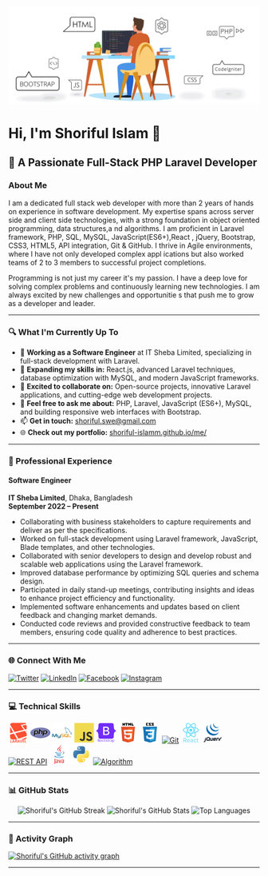 ![A passionate full-stack web developer (Laravel)](https://github.com/shoriful-Islamm/shoriful-islamm/blob/main/programer.gif)

# Hi, I'm Shoriful Islam 👋  
## 🚀 A Passionate Full-Stack PHP Laravel Developer  


### About Me  
I am a dedicated full stack web developer with more than 2 years of hands on experience in software development. My expertise spans across server side and client side
technologies, with a strong foundation in object oriented programming, data structures,a nd algorithms. I am proficient in Laravel framework, PHP, SQL, MySQL, JavaScript(ES6+),React , jQuery, Bootstrap, CSS3, HTML5, API integration, Git & GitHub. I thrive in Agile environments, where I have not only developed complex appl ications but also worked teams of 2 to 3 members to successful project completions.

Programming is not just my career it's my passion. I have a deep love for solving complex problems and continuously learning new technologies. I am always excited by
new challenges and opportunitie s that push me to grow as a developer and leader.

---

### 🔍 **What I'm Currently Up To**  
- 🔭 **Working as a Software Engineer** at IT Sheba Limited, specializing in full-stack development with Laravel.  
- 🌱 **Expanding my skills in:** React.js, advanced Laravel techniques, database optimization with MySQL, and modern JavaScript frameworks.  
- 🤝 **Excited to collaborate on:** Open-source projects, innovative Laravel applications, and cutting-edge web development projects.  
- 💬 **Feel free to ask me about:** PHP, Laravel, JavaScript (ES6+), MySQL, and building responsive web interfaces with Bootstrap.  
- 📫 **Get in touch:** [shoriful.swe@gmail.com](mailto:shoriful.swe@gmail.com)
- 🌐 **Check out my portfolio:** [shoriful-islamm.github.io/me/](https://shoriful-islamm.github.io/me/)    

---

### 💼 Professional Experience  

#### **Software Engineer**  
**IT Sheba Limited**, Dhaka, Bangladesh  
**September 2022 – Present**  

- Collaborating with business stakeholders to capture requirements and deliver as per the specifications.  
- Worked on full-stack development using Laravel framework, JavaScript, Blade templates, and other technologies.  
- Collaborated with senior developers to design and develop robust and scalable web applications using the Laravel framework.  
- Improved database performance by optimizing SQL queries and schema design.  
- Participated in daily stand-up meetings, contributing insights and ideas to enhance project efficiency and functionality.  
- Implemented software enhancements and updates based on client feedback and changing market demands.  
- Conducted code reviews and provided constructive feedback to team members, ensuring code quality and adherence to best practices.  

---

### 🌐 Connect With Me  
<p align="left">
<a href="https://twitter.com/shorifu46209592" target="blank"><img src="https://raw.githubusercontent.com/rahuldkjain/github-profile-readme-generator/master/src/images/icons/Social/twitter.svg" alt="Twitter" width="40" height="40"/></a>
<a href="https://linkedin.com/in/shoriful-islam-66b9211a7" target="blank"><img src="https://raw.githubusercontent.com/rahuldkjain/github-profile-readme-generator/master/src/images/icons/Social/linked-in-alt.svg" alt="LinkedIn" width="40" height="40"/></a>
<a href="https://fb.com/shoriful.mee" target="blank"><img src="https://raw.githubusercontent.com/rahuldkjain/github-profile-readme-generator/master/src/images/icons/Social/facebook.svg" alt="Facebook" width="40" height="40"/></a>
<a href="https://instagram.com/__shoriful_islam_" target="blank"><img src="https://raw.githubusercontent.com/rahuldkjain/github-profile-readme-generator/master/src/images/icons/Social/instagram.svg" alt="Instagram" width="40" height="40"/></a>
</p>  

---

### 💻 Technical Skills  
<p align="left">
<a href="https://laravel.com/" target="_blank"><img src="https://raw.githubusercontent.com/devicons/devicon/master/icons/laravel/laravel-plain-wordmark.svg" alt="Laravel" width="40" height="40"/></a>
<a href="https://www.php.net" target="_blank"><img src="https://raw.githubusercontent.com/devicons/devicon/master/icons/php/php-original.svg" alt="PHP" width="40" height="40"/></a>
<a href="https://www.mysql.com/" target="_blank"><img src="https://raw.githubusercontent.com/devicons/devicon/master/icons/mysql/mysql-original-wordmark.svg" alt="MySQL" width="40" height="40"/></a>
<a href="https://developer.mozilla.org/en-US/docs/Web/JavaScript" target="_blank"><img src="https://raw.githubusercontent.com/devicons/devicon/master/icons/javascript/javascript-original.svg" alt="JavaScript" width="40" height="40"/></a>
<a href="https://getbootstrap.com" target="_blank"><img src="https://raw.githubusercontent.com/devicons/devicon/master/icons/bootstrap/bootstrap-plain-wordmark.svg" alt="Bootstrap" width="40" height="40"/></a>
<a href="https://www.w3.org/html/" target="_blank"><img src="https://raw.githubusercontent.com/devicons/devicon/master/icons/html5/html5-original-wordmark.svg" alt="HTML5" width="40" height="40"/></a>
<a href="https://www.w3schools.com/css/" target="_blank"><img src="https://raw.githubusercontent.com/devicons/devicon/master/icons/css3/css3-original-wordmark.svg" alt="CSS3" width="40" height="40"/></a>
<a href="https://git-scm.com/" target="_blank"><img src="https://www.vectorlogo.zone/logos/git-scm/git-scm-icon.svg" alt="Git" width="40" height="40"/></a>
<a href="https://reactjs.org/" target="_blank"><img src="https://raw.githubusercontent.com/devicons/devicon/master/icons/react/react-original-wordmark.svg" alt="ReactJS" width="40" height="40"/></a>
<a href="https://jquery.com/" target="_blank"><img src="https://raw.githubusercontent.com/devicons/devicon/master/icons/jquery/jquery-original-wordmark.svg" alt="jQuery" width="40" height="40"/></a>
<a href="https://restfulapi.net/" target="_blank"><img src="https://raw.githubusercontent.com/gilbarbara/logos/master/logos/rest-api.svg" alt="REST API" width="40" height="40"/></a>
<a href="https://en.wikipedia.org/wiki/Object-oriented_programming" target="_blank"><img src="https://raw.githubusercontent.com/devicons/devicon/master/icons/java/java-original-wordmark.svg" alt="OOP" width="40" height="40"/></a>
<a href="https://en.wikipedia.org/wiki/Data_structure" target="_blank"><img src="https://raw.githubusercontent.com/devicons/devicon/master/icons/python/python-original.svg" alt="Data Structure" width="40" height="40"/></a>
<a href="https://en.wikipedia.org/wiki/Algorithm" target="_blank"><img src="https://upload.wikimedia.org/wikipedia/commons/6/6f/Algorithm-example.png" alt="Algorithm" width="40" height="40"/></a>
</p>

---

### 📊 GitHub Stats  
<p align="center">
<img src="https://github-readme-streak-stats.herokuapp.com/?user=shoriful-islamm&theme=radical" alt="Shoriful's GitHub Streak" />
<img src="https://github-readme-stats.vercel.app/api?username=shoriful-islamm&show_icons=true&theme=radical" alt="Shoriful's GitHub Stats" />
<img src="https://github-readme-stats.vercel.app/api/top-langs/?username=shoriful-islamm&layout=compact&theme=radical" alt="Top Languages" />
</p>

---

### 🌟 Activity Graph  
[![Shoriful's GitHub activity graph](https://github-readme-activity-graph.vercel.app/graph?username=shoriful-islamm&theme=react-dark)](https://github.com/shoriful-islamm)

---
